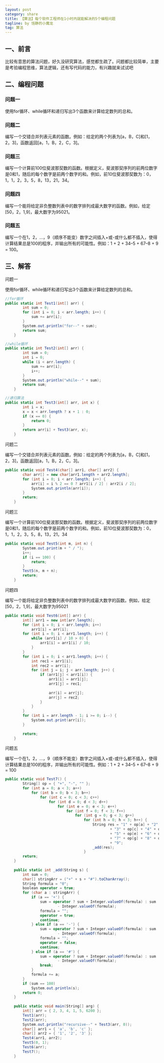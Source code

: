 ```yaml
---
layout: post
category: share
title: 【算法】每个软件工程师在1小时内就能解决的5个编程问题
tagline: by 恬静的小魔龙
tag: 算法
---
```


## 一、前言
比较有意思的算法问题，好久没研究算法，感觉都生疏了。问题都比较简单，主要是考验编程思维，算法逻辑，还有写代码的能力，有兴趣就来试试吧

## 二、编程问题

### 问题一
使用for循环、while循环和递归写出3个函数来计算给定数列的总和。

### 问题二
编写一个交错合并列表元素的函数。例如：给定的两个列表为[a，B，C]和[1，2，3]，函数返回[a，1，B，2，C，3]。

### 问题三
编写一个计算前100位斐波那契数的函数。根据定义，斐波那契序列的前两位数字是0和1，随后的每个数字是前两个数字的和。例如，前10位斐波那契数为：0，1，1，2，3，5，8，13，21，34。

### 问题四
编写一个能将给定非负整数列表中的数字排列成最大数字的函数。例如，给定[50，2，1,9]，最大数字为95021。

### 问题五
编写一个在1，2，…，9（顺序不能变）数字之间插入+或-或什么都不插入，使得计算结果总是100的程序，并输出所有的可能性。例如：1 + 2 + 34–5 + 67–8 + 9 = 100。

## 三、解答

问题一

使用for循环、while循环和递归写出3个函数来计算给定数列的总和。

```csharp
//for循环
public static int Test1(int[] arr) {
		int sum = 0;
		for (int i = 0; i < arr.length; i++) {
			sum += arr[i];
		}
		System.out.println("for--" + sum);
		return sum;
	}

```

```csharp
//while循环
public static int Test2(int[] arr) {
		int sum = 0;
		int i = 0;
		while (i < arr.length) {
			sum += arr[i];
			i++;
		}
		System.out.println("while--" + sum);
		return sum;
	}

```

```csharp
//递归算法
public static int Test3(int[] arr, int x) {
		int i = x;
		x = x < arr.length ? x + 1 : 0;
		if (x == 0) {
			return 0;
		}
		return arr[i] + Test3(arr, x);
	}

```

问题二

编写一个交错合并列表元素的函数。例如：给定的两个列表为[a，B，C]和[1，2，3]，函数返回[a，1，B，2，C，3]。

```csharp
public static void Test4(char[] arr1, char[] arr2) {
		char arr[] = new char[arr1.length + arr2.length];
		for (int i = 0; i < arr.length; i++) {
			arr[i] = i % 2 == 0 ? arr1[i / 2] : arr2[i / 2];
			System.out.println(arr[i]);
		}
		return;
	}

```
问题三

编写一个计算前100位斐波那契数的函数。根据定义，斐波那契序列的前两位数字是0和1，随后的每个数字是前两个数字的和。例如，前10位斐波那契数为：0，1，1，2，3，5，8，13，21，34

```csharp
public static void Test5(int m, int n) {
		System.out.print(m + " / ");
		i++;
		if (i == 100) {
			return;
		}
		Test5(n, m + n);
		return;
	}

```

问题四

编写一个能将给定非负整数列表中的数字排列成最大数字的函数。例如，给定[50，2，1,9]，最大数字为95021

```csharp
public static void Test6(int[] arr) {
		int[] arr1 = new int[arr.length];
		for (int i = 0; i < arr.length; i++)
			arr1[i] = arr[i];
		for (int i = 0; i < arr1.length; i++) {
			while (arr1[i] / 10 > 0) {
				arr1[i] = arr1[i] / 10;
			}
		}
		for (int i = 0; i < arr1.length; i++) {
			int rec1 = arr1[i];
			int rec2 = arr[i];
			for (int j = i; j < arr.length; j++) {
				if (arr1[j] < arr1[i]) {
					arr1[i] = arr1[j];
					arr1[j] = rec1;
 
					arr[i] = arr[j];
					arr[j] = rec2;
				}
			}
		}
		for (int i = arr.length - 1; i >= 0; i--) {
			System.out.print(arr[i]);
		}
 
		return;
	}

```

问题五

编写一个在1，2，…，9（顺序不能变）数字之间插入+或-或什么都不插入，使得计算结果总是100的程序，并输出所有的可能性。例如：1 + 2 + 34–5 + 67–8 + 9 = 100

```csharp
public static void Test7() {
		String[] op = { "+", "-", "" };
		for (int a = 0; a < 3; a++)
			for (int b = 0; b < 3; b++)
				for (int c = 0; c < 3; c++)
					for (int d = 0; d < 3; d++)
						for (int e = 0; e < 3; e++)
							for (int f = 0; f < 3; f++)
								for (int g = 0; g < 3; g++)
									for (int h = 0; h < 3; h++) {
										String res = "1" + op[a] + "2" + op[b]
												+ "3" + op[c] + "4" + op[d]
												+ "5" + op[e] + "6" + op[f]
												+ "7" + op[g] + "8" + op[h]
												+ "9";
										_add(res);
									}
		return;
	}
 
	public static int _add(String s) {
		int sum = 0;
		char[] stringArr = ("+" + s + "#").toCharArray();
		String formula = "0";
		boolean operator = true;
		for (char a : stringArr) {
			if (a == '+') {
				sum = operator ? sum + Integer.valueOf(formula) : sum
						- Integer.valueOf(formula);
				formula = "";
				operator = true;
				continue;
			} else if (a == '-') {
				sum = operator ? sum + Integer.valueOf(formula) : sum
						- Integer.valueOf(formula);
				formula = "";
				operator = false;
				continue;
			} else if (a == '#') {
				sum = operator ? sum + Integer.valueOf(formula) : sum
						- Integer.valueOf(formula);
				break;
			}
			formula += a;
		}
		if (sum == 100)
			System.out.println(s);
		return 0;
	}
 
	public static void main(String[] arg) {
		int[] arr = { 2, 3, 4, 1, 5, 6200 };
		Test1(arr);
		Test2(arr);
		System.out.println("recursive--" + Test3(arr, 0));
		char[] arr1 = { 'a', 'b', 'c' };
		char[] arr2 = { '1', '2', '3' };
		Test4(arr1, arr2);
		Test5(0, 1);
		Test6(arr);
		Test7();
	}

```